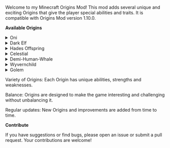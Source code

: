 Welcome to my Minecraft Origins Mod! This mod adds several unique and exciting Origins that give the player special abilities and traits. It is compatible with Origins Mod version 1.10.0.

__Available Origins__
<details> <summary>Oni</summary>  Inspired by the legendary demons of Japanese folklore. The Oni possesses immense power and a terrifying presence. </details> <details> <summary>Dark Elf</summary> A master of stealth and shadow, thriving in darkness with agility and cunning, but vulnerable to the harshness of light. </details> <details> <summary>Hades Offspring</summary> Born of the underworld, you command the forces of death and darkness, but the light of the overworld weakens your infernal powers. </details> <details> <summary>Celestial</summary> A being of divine light, blessed with heavenly powers and protection, yet tethered to the mortal realm by a need to balance your celestrial energy. </details> <details> <summary>Demi-Human-Whale</summary> As a Demi-Human Whale, you blend the might of the ocean's giants with human adaptability. You glide effortlessly through water, breathe underwater, and possess enhanced strength and speed. </details> <details> <summary>Wyvernchild</summary> You are half human, half dragon, with the ability to breathe fire and be weakened in water! </details> <details> <summary>Golem</summary> The Golem Origin represents a being made of stone and geodes, blessed with enormous strength and resilience! </details>

Variety of Origins: Each Origin has unique abilities, strengths and weaknesses.

Balance: Origins are designed to make the game interesting and challenging without unbalancing it.

Regular updates: New Origins and improvements are added from time to time.

__Contribute__

If you have suggestions or find bugs, please open an issue or submit a pull request. Your contributions are welcome!
